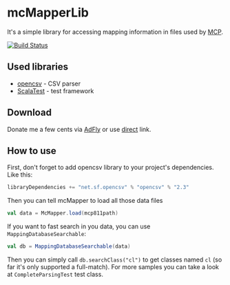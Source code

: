 mcMapperLib
===========

It's a simple library for accessing mapping information in files used by [MCP](http://mcp.ocean-labs.de).

[![Build Status](https://travis-ci.org/mnn/mcMapperLib.png?branch=master)](https://travis-ci.org/mnn/mcMapperLib)

Used libraries
--------------

* [opencsv](http://opencsv.sourceforge.net/) - CSV parser
* [ScalaTest](http://scalatest.org/) - test framework

Download
--------

Donate me a few cents via [AdFly](http://adf.ly/2536344/mcmapperlib--1-0) or use [direct](http://www.mediafire.com/download/vq6ch49ciadq3kp/mcmapperlib_2.10-1.0.jar) link.

How to use
----------
First, don't forget to add opencsv library to your project's dependencies. Like this:
```scala
libraryDependencies += "net.sf.opencsv" % "opencsv" % "2.3"
```
Then you can tell mcMapper to load all those data files
```scala
val data = McMapper.load(mcp811path)
```
If you want to fast search in you data, you can use `MappingDatabaseSearchable`:
```scala
val db = MappingDatabaseSearchable(data)
```
Then you can simply call `db.searchClass("cl")` to get classes named `cl` (so far it's only supported a full-match). For more samples you can take a look at `CompleteParsingTest` test class.
